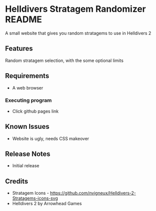 # Helldivers Stratagem Randomizer README

A small website that gives you random stratagems to use in Helldivers 2

## Features

Random stratagem selection, with the some optional limits

## Requirements

* A web browser

### Executing program

* Click github pages link

## Known Issues

- Website is ugly, needs CSS makeover

## Release Notes

- Initial release

## Credits

* Stratagem Icons - https://github.com/nvigneux/Helldivers-2-Stratagems-icons-svg
* Helldivers 2 by Arrowhead Games
